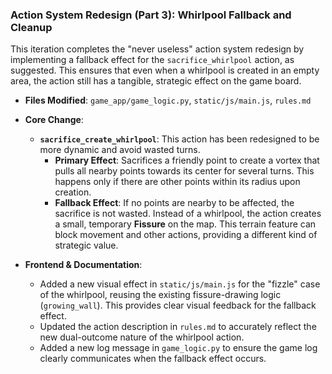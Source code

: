 ### Action System Redesign (Part 3): Whirlpool Fallback and Cleanup

This iteration completes the "never useless" action system redesign by implementing a fallback effect for the `sacrifice_whirlpool` action, as suggested. This ensures that even when a whirlpool is created in an empty area, the action still has a tangible, strategic effect on the game board.

-   **Files Modified**: `game_app/game_logic.py`, `static/js/main.js`, `rules.md`

-   **Core Change**:
    -   **`sacrifice_create_whirlpool`**: This action has been redesigned to be more dynamic and avoid wasted turns.
        -   **Primary Effect**: Sacrifices a friendly point to create a vortex that pulls all nearby points towards its center for several turns. This happens only if there are other points within its radius upon creation.
        -   **Fallback Effect**: If no points are nearby to be affected, the sacrifice is not wasted. Instead of a whirlpool, the action creates a small, temporary **Fissure** on the map. This terrain feature can block movement and other actions, providing a different kind of strategic value.

-   **Frontend & Documentation**:
    -   Added a new visual effect in `static/js/main.js` for the "fizzle" case of the whirlpool, reusing the existing fissure-drawing logic (`growing_wall`). This provides clear visual feedback for the fallback effect.
    -   Updated the action description in `rules.md` to accurately reflect the new dual-outcome nature of the whirlpool action.
    -   Added a new log message in `game_logic.py` to ensure the game log clearly communicates when the fallback effect occurs.